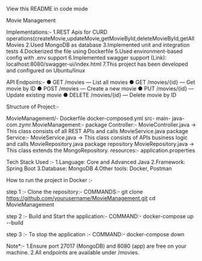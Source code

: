 View this README in code mode

Movie Management

Implementations:-
 1.REST Apis for CURD operations(createMovie,updateMovie,getMovieById,deleteMovieById,getAllMovies
 2.Used MongoDB as database
 3.Implemented unit and integration tests
 4.Dockerized the file using Dockerfile
 5.Used environment-based config with .env support
 6.Implemented swagger support (Link): localhost:8080/swagger-ui/index.html
 7.This project has been developed and configured on Ubuntu/linux

API Endpoints:-
  ● GET /movies — List all movies
  ● GET /movies/{id} — Get movie by ID
  ● POST /movies — Create a new movie
  ● PUT /movies/{id} — Update existing movie
  ● DELETE /movies/{id} — Delete movie by ID


Structure of Project:-

MovieManagement/-
Dockerfile
docker-composed.yml
  src-
    main-
      java-
        com.zymr.MovieManagement:-
          package Controller:-
            MovieController.java -> This class consists of all REST APIs and calls MovieService.java
          package Service:-
            MovieService.java -> This class consists of APIs business logic and calls MovieRepository.java
          package repository
            MovieRepository.java -> This class extends the MongoRepository.
        resources:-
          application.properties
  
  

Tech Stack Used :- 
  1.Language: Core and Advanced Java
  2.Framework: Spring Boot
  3.Database: MongoDB
  4.Other tools: Docker, Postman



How to run the project in Docker :-

step 1 :- Clone the repository:-
          COMMANDS:-
            git clone https://github.com/yourusername/MovieManagement.git
            cd MovieManagement

step 2 :- Build and Start the application:-
          COMMAND:- docker-compose up --build

step 3 :- To stop the application :-
          COMMAND:- docker-compose down



Note*:-
  1.Ensure port 27017 (MongoDB) and 8080 (app) are free on your machine.
  2.All endpoints are available under /movies.

          


